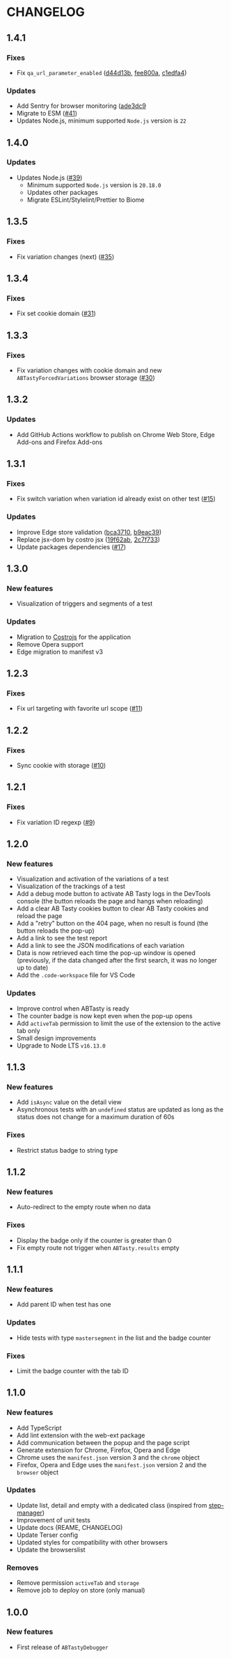 # CHANGELOG

## 1.4.1

### Fixes

- Fix `qa_url_parameter_enabled` ([d44d13b](https://github.com/yoriiis/abtasty-debugger/commit/d44d13b51817f8d6250b5f55aa0bd09aa168723e), [fee800a](https://github.com/yoriiis/abtasty-debugger/commit/fee800a148d03f3e1a742f47eafc01a178f70ac9), [c1edfa4](https://github.com/yoriiis/abtasty-debugger/commit/c1edfa466f1b428d9bd16118335975734c8b01fe))

### Updates

- Add Sentry for browser monitoring ([ade3dc9](https://github.com/yoriiis/abtasty-debugger/commit/ade3dc988e243f30bf400a0ebb3f4cad76c9b281)
- Migrate to ESM ([#41](https://github.com/yoriiis/abtasty-debugger/pull/41))
- Updates Node.js, minimum supported `Node.js` version is `22`

## 1.4.0

### Updates

- Updates Node.js ([#39](https://github.com/yoriiis/abtasty-debugger/pull/39))
  - Minimum supported `Node.js` version is `20.18.0`
  - Updates other packages
  - Migrate ESLint/Stylelint/Prettier to Biome

## 1.3.5

### Fixes

- Fix variation changes (next) ([#35](https://github.com/yoriiis/abtasty-debugger/pull/35))

## 1.3.4

### Fixes

- Fix set cookie domain ([#31](https://github.com/yoriiis/abtasty-debugger/pull/31))

## 1.3.3

### Fixes

- Fix variation changes with cookie domain and new `ABTastyForcedVariations` browser storage ([#30](https://github.com/yoriiis/abtasty-debugger/pull/30))

## 1.3.2

### Updates

- Add GitHub Actions workflow to publish on Chrome Web Store, Edge Add-ons and Firefox Add-ons

## 1.3.1

### Fixes

- Fix switch variation when variation id already exist on other test ([#15](https://github.com/yoriiis/abtasty-debugger/pull/15))

### Updates

- Improve Edge store validation ([bca3710](https://github.com/yoriiis/abtasty-debugger/commit/bca3710d8eaef7f023922dbde2fa6280cfcf7a87), [b9eac39](https://github.com/yoriiis/abtasty-debugger/commit/b9eac39ad9c490b611ebcf28fa55dc6f1fdd47a6))
- Replace jsx-dom by costro jsx ([19f62ab](https://github.com/yoriiis/abtasty-debugger/commit/19f62ab6daa3ab4345bce7ea9689a912f5fcc27a), [2c7f733](https://github.com/yoriiis/abtasty-debugger/commit/2c7f7339b1cc3dbca3dc7178d5d8cf503ae2b9e2))
- Update packages dependencies ([#17](https://github.com/yoriiis/abtasty-debugger/pull/17))

## 1.3.0

### New features

- Visualization of triggers and segments of a test

### Updates

- Migration to [Costrojs](https://github.com/costrojs/costro) for the application
- Remove Opera support
- Edge migration to manifest v3

## 1.2.3

### Fixes

- Fix url targeting with favorite url scope ([#11](https://github.com/yoriiis/abtasty-debugger/pull/11))

## 1.2.2

### Fixes

- Sync cookie with storage ([#10](https://github.com/yoriiis/abtasty-debugger/pull/10))

## 1.2.1

### Fixes

- Fix variation ID regexp ([#9](https://github.com/yoriiis/abtasty-debugger/pull/9))

## 1.2.0

### New features

- Visualization and activation of the variations of a test
- Visualization of the trackings of a test
- Add a debug mode button to activate AB Tasty logs in the DevTools console (the button reloads the page and hangs when reloading)
- Add a clear AB Tasty cookies button to clear AB Tasty cookies and reload the page
- Add a "retry" button on the 404 page, when no result is found (the button reloads the pop-up)
- Add a link to see the test report
- Add a link to see the JSON modifications of each variation
- Data is now retrieved each time the pop-up window is opened (previously, if the data changed after the first search, it was no longer up to date)
- Add the `.code-workspace` file for VS Code

### Updates

- Improve control when ABTasty is ready
- The counter badge is now kept even when the pop-up opens
- Add `activeTab` permission to limit the use of the extension to the active tab only
- Small design improvements
- Upgrade to Node LTS `v16.13.0`

## 1.1.3

### New features

- Add `isAsync` value on the detail view
- Asynchronous tests with an `undefined` status are updated as long as the status does not change for a maximum duration of 60s

### Fixes

- Restrict status badge to string type

## 1.1.2

### New features

- Auto-redirect to the empty route when no data

### Fixes

- Display the badge only if the counter is greater than 0
- Fix empty route not trigger when `ABTasty.results` empty

## 1.1.1

### New features

- Add parent ID when test has one

### Updates

- Hide tests with type `mastersegment` in the list and the badge counter

### Fixes

- Limit the badge counter with the tab ID

## 1.1.0

### New features

- Add TypeScript
- Add lint extension with the web-ext package
- Add communication between the popup and the page script
- Generate extension for Chrome, Firefox, Opera and Edge
- Chrome uses the `manifest.json` version 3 and the `chrome` object
- Firefox, Opera and Edge uses the `manifest.json` version 2 and the `browser` object

### Updates

- Update list, detail and empty with a dedicated class (inspired from [step-manager](https://github.com/yoriiis/step-manager))
- Improvement of unit tests
- Update docs (REAME, CHANGELOG)
- Update Terser config
- Updated styles for compatibility with other browsers
- Update the browserslist

### Removes

- Remove permission `activeTab` and `storage`
- Remove job to deploy on store (only manual)

## 1.0.0

### New features

- First release of `ABTastyDebugger`
